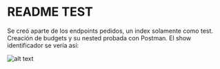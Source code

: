 # README TEST

Se creó aparte de los endpoints pedidos, un index solamente como test. Creación de budgets y su nested probada con Postman.
El show identificador se vería así:

![alt text](http://i.imgur.com/HnQm3kU.png)

